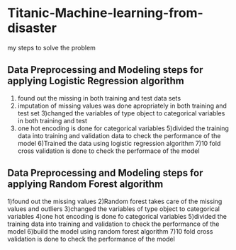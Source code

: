 # Titanic-Machine-learning-from-disaster
my steps to solve the problem
## Data Preprocessing and Modeling steps for applying Logistic Regression algorithm
1) found out the missing  in both training and test data sets
2) imputation of missing values was done apropriately in both training and test set
3)changed the variables of type object to categorical variables in both training and test
4) one hot encoding is done for categorical variables
5)divided the training data into training and validation  data to check the performance of the model
6)Trained the data using logistic regression algorithm
7)10 fold cross validation is done to check the performace of the model

## Data Preprocessing and Modeling steps for applying Random Forest algorithm
1)found out the missing values
2)Random forest takes care of the missing values and outliers
3)changed the variables of type object to categorical variables
4)one hot encoding is done  fo categorical variables
5)divided the training data into training and validation to check the performance of the model
6)build the model using random forest algorithm
7)10 fold cross validation is done to check the performance of the model


